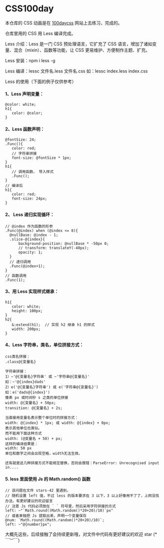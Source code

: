 # CSS100day

本仓库的 CSS 动画是在 [100daycss](https://100dayscss.com/) 网站上去练习，完成的。

仓库里用的 CSS 用 Less 编译完成。

Less 介绍：Less 是一门 CSS 预处理语言，它扩充了 CSS 语言，增加了诸如变量、混合（mixin）、函数等功能，让 CSS 更易维护、方便制作主题、扩充。

Less 安装：npm i less -g

Less 编译：lessc 文件名.less 文件名.css 如：lessc index.less index.css

Less 的使用（下面的例子仅供参考）

#### 1、Less 声明变量：

```
@color: white;
h1{
   color: @color;
}
```

#### 2、Less 函数声明：

```
@fontSize: 24;
.Func(){
   color: red;
   // 字符串拼接
   font-size: @fontSize * 1px;
}
h1{
   // 调用函数， 导入样式
   .Func();
}
// 编译后
h1{
   color: red;
   font-size: 24px;
}
```

#### 2、 Less 递归实现循环：
```
// @index 作为函数的形参
.Func(@index) when (@index <= 8){
  @nullBase: @index - 1;
  .slice-@{index}{
      background-position: @nullBase * -50px 0;
      // transform: translateY(-40px);
      opacity: 1;
  }
  // 递归调用
  .Func(@index+1);
}
// 函数调用
.Func(1);

```

#### 3、用 Less 实现样式继承：
```
h1{
   color: white;
   height: 100px;
}
h2{
   &:extend(h1);  // 实现 h2 继承 h1 的样式
   width: 200px;
}
```
#### 4、Less 字符串，类名，单位拼接方式：
```
css类名拼接：
.class@{变量名}

字符串拼接：
1）~'@{变量名}字符串' 或 ~'字符串@{变量名}'
如：~'@{index}dads'
2）e('@{变量名}字符串') 或 e('字符串@{变量名}')
如：e('dads@{index}')
像素 px 或时间秒 s 之类的单位拼接
width: @{变量名} + 50px;
transition: @{变量名} + 2s;

当直接用变量名表示整个单位时的拼接方式：
width: @{index} * 1px; 或 width: @{index} + 0px;
表示其他单位也类似。
而不能用下面这种方式
width: (@变量名 + 50) + px;
这样的编译结果是：
width: 50 px
单位和数字之间会出现空格，width无法生效。

还有就是这几种拼接方式不能相互替换，否则会报错：ParseError: Unrecognised input in....
```

#### 5. less 里面使用 Js 的 Math.random() 函数

```
// 该问题在文件 stars-42 里遇到，
// 随机设置 left 值，不过 less 的版本要求在 3 以下，3 以上好像用不了了，上网没找办法，有更好建议的欢迎留言
// 注意 Js 代码必须放在 ` ` 符号里，然后采用字符拼接的方式
left: ~"`Math.round((Math.random()*20+20)/10)`px"
// 或者单独把 Js 提取出来，声明一个变量保存
@num: `Math.round((Math.random()*20+20)/10)`;
left: ~"@{number}px";
```
大概先这些，后续接触了会持续更新哦，对文件中代码有更好建议的欢迎 star (*￣︶￣)
